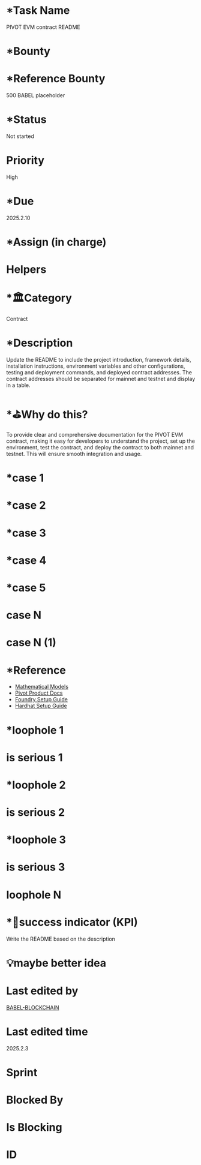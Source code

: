 # \*Task Name

PIVOT EVM contract README

# \*Bounty

# \*Reference Bounty

500 BABEL placeholder

# \*Status

Not started

# Priority

High

# \*Due

2025.2.10

# \*Assign (in charge)

# Helpers

# \*🏛Category

Contract

# \*Description

Update the README to include the project introduction, framework details, installation instructions, environment variables and other configurations, testing and deployment commands, and deployed contract addresses. The contract addresses should be separated for mainnet and testnet and display in a table.

# \*⛳️Why do this?

To provide clear and comprehensive documentation for the PIVOT EVM contract, making it easy for developers to understand the project, set up the environment, test the contract, and deploy the contract to both mainnet and testnet. This will ensure smooth integration and usage.

# \*case 1

# \*case 2

# \*case 3

# \*case 4

# \*case 5

# case N

# case N (1)

# \*Reference

-   [Mathematical Models](https://babel-agi-blockchain.notion.site/Mathematical-Models-175c09fee3b781f084a4d5d1cd05e1cf)
-   [Pivot Product Docs](https://docs.google.com/document/d/1z01PUsQFFcQiJQw_ya69uFVAYI99s-1ZeAaUkjUmhQQ/edit?usp=sharing)
-   [Foundry Setup Guide](https://book.getfoundry.sh)
-   [Hardhat Setup Guide](https://hardhat.org/getting-started)

# \*loophole 1

# is serious 1

# \*loophole 2

# is serious 2

# \*loophole 3

# is serious 3

# loophole N

# \*🎯success indicator (KPI)

Write the README based on the description

# 💡maybe better idea

# Last edited by

[BABEL-BLOCKCHAIN](https://github.com/BABEL-BLOCKCHAIN)

# Last edited time

2025.2.3

# Sprint

# Blocked By

# Is Blocking

# ID
